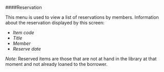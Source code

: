 ####Reservation

This menu is used to view a list of reservations by members. Information about the reservation  displayed by this screen:
- *Item code*
- *Title*
- *Member*
- *Reserve date*

*Note*:
Reserved items  are those that are not at hand in the library at that moment and not already loaned to the borrower.
